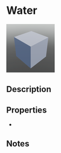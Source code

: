 # Water

![Water](../Cropped_Blocks/Terrain/Water.png)

## Description
<!-- Write a description for this block -->

## Properties
- <!-- List block properties here -->

## Notes
<!-- Any extra notes -->
